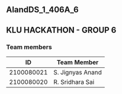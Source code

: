 ## AIandDS_1_406A_6
## KLU HACKATHON - GROUP 6  
### Team members
ID|Team Member
--|-----------
2100080021|S. Jignyas Anand
2100080020|R. Sridhara Sai
